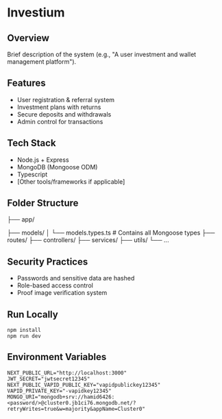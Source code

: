 # Investium

## Overview
Brief description of the system (e.g., "A user investment and wallet management platform").

## Features
- User registration & referral system
- Investment plans with returns
- Secure deposits and withdrawals
- Admin control for transactions

## Tech Stack
- Node.js + Express
- MongoDB (Mongoose ODM)
- Typescript
- [Other tools/frameworks if applicable]

## Folder Structure


├── app/

├── models/
│   └── models.types.ts  # Contains all Mongoose types
├── routes/
├── controllers/
├── services/
├── utils/
└── ...

## Security Practices
- Passwords and sensitive data are hashed
- Role-based access control
- Proof image verification system

## Run Locally
```
npm install
npm run dev
```

## Environment Variables
```
NEXT_PUBLIC_URL="http://localhost:3000"
JWT_SECRET="jwtsecret12345"
NEXT_PUBLIC_VAPID_PUBLIC_KEY="vapidpublickey12345"
VAPID_PRIVATE_KEY="-vapidkey12345"
MONGO_URI="mongodb+srv://hamid6426:<password/>@cluster0.jb1ci76.mongodb.net/?retryWrites=true&w=majority&appName=Cluster0"
```